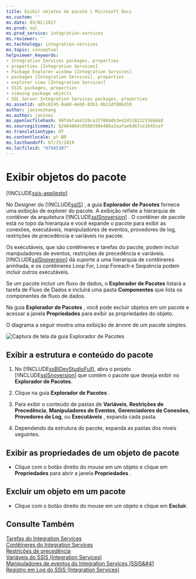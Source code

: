 ```yaml
---
title: Exibir objetos de pacote | Microsoft Docs
ms.custom: ''
ms.date: 03/02/2017
ms.prod: sql
ms.prod_service: integration-services
ms.reviewer: ''
ms.technology: integration-services
ms.topic: conceptual
helpviewer_keywords:
- Integration Services packages, properties
- properties [Integration Services]
- Package Explorer window [Integration Services]
- packages [Integration Services], properties
- explorer view [Integration Services]
- SSIS packages, properties
- viewing package objects
- SQL Server Integration Services packages, properties
ms.assetid: a85c0245-0a68-4eb0-83b1-9b11df80bd10
author: janinezhang
ms.author: janinez
ms.openlocfilehash: 99fdafa44320ca37700ddb3e424518212156b688
ms.sourcegitcommit: b2464064c0566590e486a3aafae6d67ce2645cef
ms.translationtype: HT
ms.contentlocale: pt-BR
ms.lasthandoff: 07/15/2019
ms.locfileid: "67945387"
---
```

# <a name="view-package-objects"></a>Exibir objetos do pacote

[!INCLUDE[ssis-appliesto](../includes/ssis-appliesto-ssvrpluslinux-asdb-asdw-xxx.md)]


  No Designer do [!INCLUDE[ssIS](../includes/ssis-md.md)] , a guia **Explorador de Pacotes** fornece uma exibição de explorer do pacote. A exibição reflete a hierarquia de contêiner da arquitetura [!INCLUDE[ssISnoversion](../includes/ssisnoversion-md.md)] . O contêiner de pacote está no topo da hierarquia e você expande o pacote para exibir as conexões, executáveis, manipuladores de eventos, provedores de log, restrições de precedência e variáveis no pacote.  
  
 Os executáveis, que são contêineres e tarefas do pacote, podem incluir manipuladores de eventos, restrições de precedência e variáveis. [!INCLUDE[ssISnoversion](../includes/ssisnoversion-md.md)] dá suporte a uma hierarquia de contêineres aninhada, e os contêineres Loop For, Loop Foreach e Sequência podem incluir outros executáveis.  
  
 Se um pacote incluir um fluxo de dados, o **Explorador de Pacotes** listará a tarefa de Fluxo de Dados e incluirá uma pasta **Componentes** que lista os componentes de fluxo de dados.  
  
 Na guia **Explorador de Pacotes** , você pode excluir objetos em um pacote e acessar a janela **Propriedades** para exibir as propriedades do objeto.  
  
 O diagrama a seguir mostra uma exibição de árvore de um pacote simples.  
  
 ![Captura de tela da guia Explorador de Pacotes](../integration-services/media/packageexplorer.gif "Captura de tela da guia Explorador de Pacotes")  
  
## <a name="view-the-package-structure-and-content"></a>Exibir a estrutura e conteúdo do pacote  
  
1.  No [!INCLUDE[ssBIDevStudioFull](../includes/ssbidevstudiofull-md.md)], abra o projeto [!INCLUDE[ssISnoversion](../includes/ssisnoversion-md.md)] que contém o pacote que deseja exibir no **Explorador de Pacotes**.  
  
2.  Clique na guia **Explorador de Pacotes** .  
  
3.  Para exibir o conteúdo de pastas de **Variáveis**, **Restrições de Precedência**, **Manipuladores de Eventos**, **Gerenciadores de Conexões**, **Provedores de Log**, ou **Executáveis** , expanda cada pasta.  
  
4.  Dependendo da estrutura do pacote, expanda as pastas dos níveis seguintes.  
  
## <a name="view-the-properties-of-a-package-object"></a>Exibir as propriedades de um objeto de pacote
  
-   Clique com o botão direito do mouse em um objeto e clique em **Propriedades** para abrir a janela **Propriedades** .  
  
## <a name="delete-an-object-in-a-package"></a>Excluir um objeto em um pacote  
  
-   Clique com o botão direito do mouse em um objeto e clique em **Excluir**. 
 
## <a name="see-also"></a>Consulte Também  
 [Tarefas do Integration Services](../integration-services/control-flow/integration-services-tasks.md)   
 [Contêineres do Integration Services](../integration-services/control-flow/integration-services-containers.md)   
 [Restrições de precedência](../integration-services/control-flow/precedence-constraints.md)   
 [Variáveis do SSIS &#40;Integration Services&#41;](../integration-services/integration-services-ssis-variables.md)   
 [Manipuladores de eventos do Integration Services &#40;SSIS&#41](../integration-services/integration-services-ssis-event-handlers.md)   
 [Registro em Log do SSIS &#40;Integration Services&#41;](../integration-services/performance/integration-services-ssis-logging.md)  
  
  
